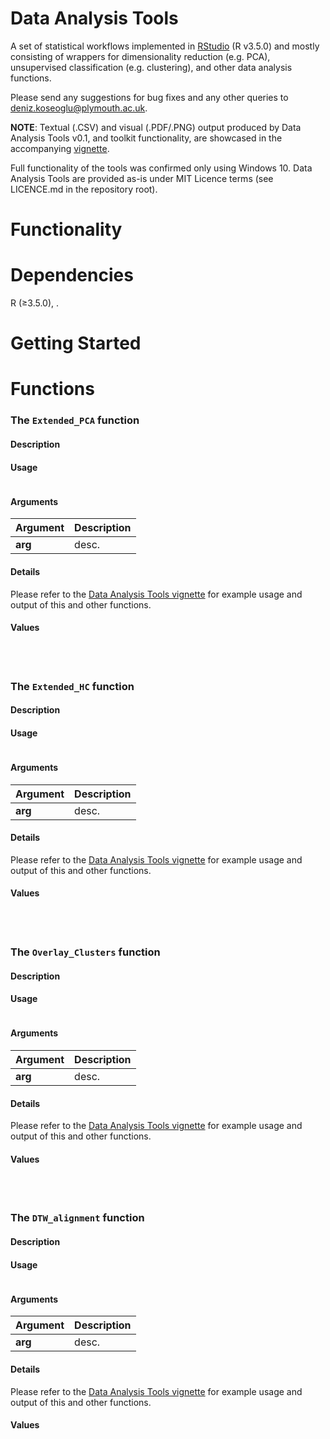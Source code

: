 # Data Analysis Tools
A set of statistical workflows implemented in [RStudio](https://www.rstudio.com/products/rstudio/download/) (R v3.5.0) and mostly consisting of wrappers for dimensionality reduction (e.g. PCA), unsupervised classification (e.g. clustering), and other data analysis functions.

Please send any suggestions for bug fixes and any other queries to deniz.koseoglu@plymouth.ac.uk.

**NOTE**: Textual (.CSV) and visual (.PDF/.PNG) output produced by Data Analysis Tools v0.1, and toolkit functionality, are showcased in the accompanying [vignette]().

Full functionality of the tools was confirmed only using Windows 10. Data Analysis Tools are provided as-is under MIT Licence terms (see LICENCE.md in the repository root).

# Functionality


# Dependencies
R (≥3.5.0), .

# Getting Started


# Functions
### The `Extended_PCA` function
#### Description


#### Usage
```r

```

#### Arguments
| Argument | Description |
| ------------- |-------------|
|**arg**|desc.|

#### Details
Please refer to the [Data Analysis Tools vignette]() for example usage and output of this and other functions.

#### Values
<br></br>

### The `Extended_HC` function
#### Description


#### Usage
```r

```

#### Arguments
| Argument | Description |
| ------------- |-------------|
|**arg**|desc.|

#### Details
Please refer to the [Data Analysis Tools vignette]() for example usage and output of this and other functions.

#### Values
<br></br>
### The `Overlay_Clusters` function
#### Description


#### Usage
```r

```

#### Arguments
| Argument | Description |
| ------------- |-------------|
|**arg**|desc.|

#### Details
Please refer to the [Data Analysis Tools vignette]() for example usage and output of this and other functions.

#### Values
<br></br>
### The `DTW_alignment` function
#### Description


#### Usage
```r

```

#### Arguments
| Argument | Description |
| ------------- |-------------|
|**arg**|desc.|

#### Details
Please refer to the [Data Analysis Tools vignette]() for example usage and output of this and other functions.

#### Values
